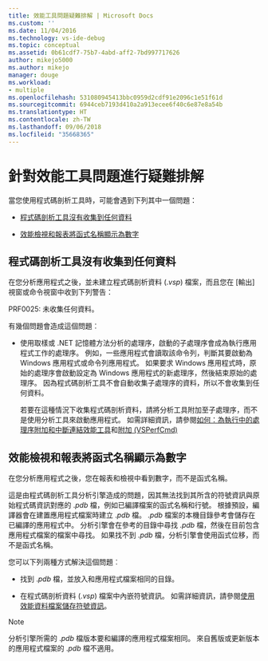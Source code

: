 ```yaml
---
title: 效能工具問題疑難排解 | Microsoft Docs
ms.custom: ''
ms.date: 11/04/2016
ms.technology: vs-ide-debug
ms.topic: conceptual
ms.assetid: 0b61cdf7-75b7-4abd-aff2-7bd997717626
author: mikejo5000
ms.author: mikejo
manager: douge
ms.workload:
- multiple
ms.openlocfilehash: 531080945413bbc0959d2cdf91e2096c1e51f61d
ms.sourcegitcommit: 6944ceb7193d410a2a913ecee6f40c6e87e8a54b
ms.translationtype: HT
ms.contentlocale: zh-TW
ms.lasthandoff: 09/06/2018
ms.locfileid: "35668365"
---
```

# <a name="troubleshoot-performance-tools-issues"></a>針對效能工具問題進行疑難排解
當您使用程式碼剖析工具時，可能會遇到下列其中一個問題：  
  
-   [程式碼剖析工具沒有收集到任何資料](#no-data-is-collected-by-the-profiling-tools)  
  
-   [效能檢視和報表將函式名稱顯示為數字](#performance-views-and-reports-display-numbers-for-function-names)  
  
## <a name="no-data-is-collected-by-the-profiling-tools"></a>程式碼剖析工具沒有收集到任何資料  
 在您分析應用程式之後，並未建立程式碼剖析資料 (.*vsp*) 檔案，而且您在 [輸出] 視窗或命令視窗中收到下列警告：  
  
 PRF0025: 未收集任何資料。  
  
 有幾個問題會造成這個問題︰  
  
-   使用取樣或 .NET 記憶體方法分析的處理序，啟動的子處理序會成為執行應用程式工作的處理序。 例如，一些應用程式會讀取該命令列，判斷其要啟動為 Windows 應用程式或命令列應用程式。 如果要求 Windows 應用程式時，原始的處理序會啟動設定為 Windows 應用程式的新處理序，然後結束原始的處理序。 因為程式碼剖析工具不會自動收集子處理序的資料，所以不會收集到任何資料。  
  
     若要在這種情況下收集程式碼剖析資料，請將分析工具附加至子處理序，而不是使用分析工具來啟動應用程式。 如需詳細資訊，請參閱[如何：為執行中的處理序附加和中斷連結效能工具](../profiling/how-to-attach-and-detach-performance-tools-to-running-processes.md)和[附加 (VSPerfCmd)](../profiling/attach.md)  
  
## <a name="performance-views-and-reports-display-numbers-for-function-names"></a>效能檢視和報表將函式名稱顯示為數字  
 在您分析應用程式之後，您在報表和檢視中看到數字，而不是函式名稱。  
  
 這是由程式碼剖析工具分析引擎造成的問題，因其無法找到其所含的符號資訊與原始程式碼資訊對應的 .*pdb* 檔，例如已編譯檔案的函式名稱和行號。 根據預設，編譯器會在建置應用程式檔案時建立 .*pdb* 檔。 .*pdb* 檔案的本機目錄參考會儲存在已編譯的應用程式中。 分析引擎會在參考的目錄中尋找 .*pdb* 檔，然後在目前包含應用程式檔案的檔案中尋找。 如果找不到 .*pdb* 檔，分析引擎會使用函式位移，而不是函式名稱。  
  
 您可以下列兩種方式解決這個問題︰  
  
-   找到 .*pdb* 檔，並放入和應用程式檔案相同的目錄。  
  
-   在程式碼剖析資料 (.*vsp*) 檔案中內嵌符號資訊。 如需詳細資訊，請參閱[使用效能資料檔案儲存符號資訊](../profiling/saving-symbol-information-with-performance-data-files.md)。  
  
> [!NOTE]
>  分析引擎所需的 .*pdb* 檔版本要和編譯的應用程式檔案相同。 來自舊版或更新版本的應用程式檔案的 .*pdb* 檔不適用。